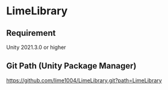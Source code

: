 # LimeLibrary

## Requirement
Unity 2021.3.0 or higher

## Git Path (Unity Package Manager)
https://github.com/lime1004/LimeLibrary.git?path=LimeLibrary

